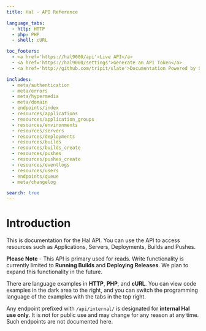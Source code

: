 ```yaml
---
title: Hal - API Reference

language_tabs:
  - http: HTTP
  - php: PHP
  - shell: cURL

toc_footers:
  - <a href='https://hal9000/api'>Live API</a>
  - <a href='https://hal9000/settings'>Generate an API Token</a>
  - <a href='http://github.com/tripit/slate'>Documentation Powered by Slate</a>

includes:
  - meta/authentication
  - meta/errors
  - meta/hypermedia
  - meta/domain
  - endpoints/index
  - resources/applications
  - resources/application_groups
  - resources/environments
  - resources/servers
  - resources/deployments
  - resources/builds
  - resources/builds_create
  - resources/pushes
  - resources/pushes_create
  - resources/eventlogs
  - resources/users
  - endpoints/queue
  - meta/changelog

search: true
---
```


# Introduction

This is documentation for the Hal API. You can use the API to access resources such as Applications, Servers, Deployments, Builds and Pushes.

<aside class="notice">
    <b>Please Note</b> -
    This API is primary used for reads. Write functionality is currently limited to <b>Running Builds</b> and <b>Deploying Releases</b>. We plan to expand this functionality in the future.
</aside>

There are language examples in **HTTP**, **PHP**, and **cURL**. You can view code examples in the dark area to the right, and you can switch the programming language of the examples with the tabs in the top right.

<aside class="warning">
    Any endpoint prefixed with <code>/api/internal/</code> is designated for <b>internal Hal use only</b>. It is not for public use and may change for any reason at any time. Such endpoints are not documented here.
</aside>
